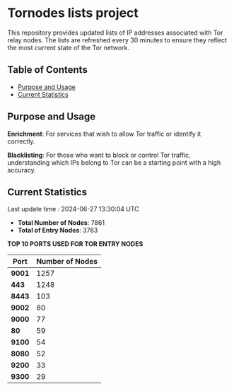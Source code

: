 # Tornodes lists project

This repository provides updated lists of IP addresses associated with Tor relay nodes. The lists are refreshed every 30 minutes to ensure they reflect the most current state of the Tor network.

## Table of Contents

- [Purpose and Usage](#purpose-and-usage)
- [Current Statistics](#current-statistics)


## Purpose and Usage

**Enrichment**: For services that wish to allow Tor traffic or identify it correctly.

**Blacklisting**: For those who want to block or control Tor traffic, understanding which IPs belong to Tor can be a starting point with a high accuracy.

## Current Statistics

Last update time : 2024-06-27 13:30:04 UTC

- **Total Number of Nodes**: 7861
- **Total of Entry Nodes**: 3763

**TOP 10 PORTS USED FOR TOR ENTRY NODES**

| **Port** | **Number of Nodes** |
|------|-----------------|
| **9001**   | 1257  |
| **443**   | 1248  |
| **8443**   | 103  |
| **9002**   | 80  |
| **9000**   | 77  |
| **80**   | 59  |
| **9100**   | 54  |
| **8080**   | 52  |
| **9200**   | 33  |
| **9300**   | 29  |

